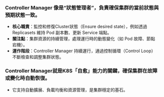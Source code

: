 ### Controller Manager 像是“狀態管理者”，負責確保集群的當前狀態與預期狀態一致。

- **核心職責**：監控和修復Cluster狀態（Ensure desired state），例如透過Replicasets 維持 Pod 副本數、更新 Service 端點。
- **關注點**：集群資源的持續管理，處理運行時的動態變化（如 Pod 故障、節點宕機）。
- **運作階段**：Controller Manager 持續運行，通過控制循環（Control Loop）不斷檢查和調整集群狀態。

### Controller Manager就是K8S「自愈」能力的關鍵，確保集群在故障或變化時自動恢復。
- 它支持自動擴展、負載均衡和資源管理，是集群穩定的基石。